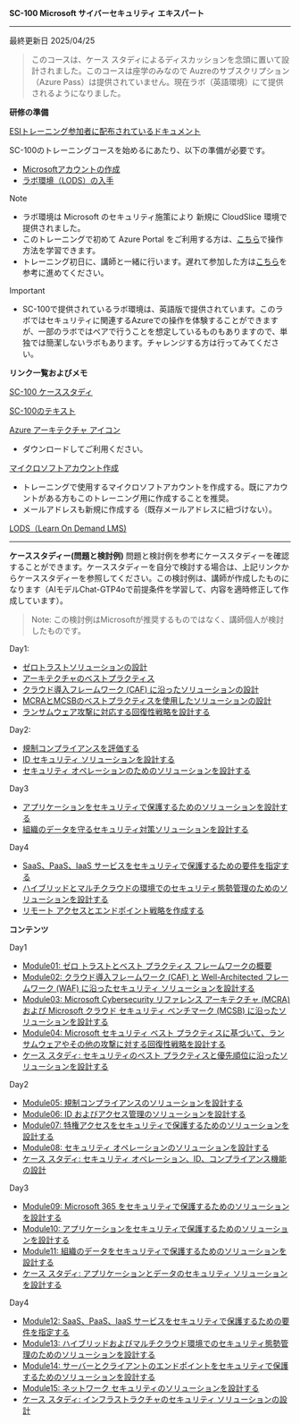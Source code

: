 **SC-100 Microsoft サイバーセキュリティ エキスパート**
***

最終更新日 2025/04/25

> このコースは、ケース スタディによるディスカッションを念頭に置いて設計されました。このコースは座学のみなので Auzreのサブスクリプション（Azure Pass）は提供されていません。現在ラボ（英語環境）にて提供されるようになりました。

**研修の準備**

[ESIトレーニング参加者に配布されているドキュメント](https://query.prod.cms.rt.microsoft.com/cms/api/am/binary/RE4Rje8)

SC-100のトレーニングコースを始めるにあたり、以下の準備が必要です。

- [Microsoftアカウントの作成](https://github.com/naonao71/note/blob/main/prep/msa.md)
- [ラボ環境（LODS）の入手](https://github.com/naonao71/note/blob/main/prep/lods.md)

> [!NOTE]
> - ラボ環境は Microsoft のセキュリティ施策により 新規に CloudSlice 環境で提供されました。
> - このトレーニングで初めて Azure Portal をご利用する方は、[こちら](https://learn.microsoft.com/ja-jp/training/modules/tour-azure-portal/)で操作方法を学習できます。
> - トレーニング初日に、講師と一緒に行います。遅れて参加した方は[こちら](https://query.prod.cms.rt.microsoft.com/cms/api/am/binary/RE4VkE4)を参考に進めてください。

> [!IMPORTANT]
> - SC-100で提供されているラボ環境は、英語版で提供されています。このラボではセキュリティに関連するAzureでの操作を体験することができますが、一部のラボではペアで行うことを想定しているものもありますので、単独では簡潔しないラボもあります。チャレンジする方は行ってみてください。

**リンク一覧およびメモ**

[SC-100 ケーススタディ](https://github.com/MicrosoftLearning/SC-100-Microsoft-Cybersecurity-Architect.ja-jp)

[SC-100のテキスト](https://learn.microsoft.com/ja-jp/training/courses/sc-100t00?wt.mc_id=esi_m2l_content_wwl#study-guide)

[Azure アーキテクチャ アイコン](https://docs.microsoft.com/ja-jp/azure/architecture/icons/)
  - ダウンロードしてご利用ください。

[マイクロソフトアカウント作成](https://account.microsoft.com/account/Account)

- トレーニングで使用するマイクロソフトアカウントを作成する。既にアカウントがある方もこのトレーニング用に作成することを推奨。
- メールアドレスも新規に作成する（既存メールアドレスに紐づけない）。

[LODS（Learn On Demand LMS)](https://esi.learnondemand.net/User/Login?ReturnUrl=%2F)

***

**ケーススタディー(問題と検討例)**
問題と検討例を参考にケーススタディーを確認することができます。ケーススタディーを自分で検討する場合は、上記リンクからケーススタディーを参照してください。この検討例は、講師が作成したものになります（AIモデルChat-GTP4oで前提条件を学習して、内容を適時修正して作成しています）。

> Note: この検討例はMicrosoftが推奨するものではなく、講師個人が検討したものです。

Day1:
- [ゼロトラストソリューションの設計](https://github.com/naonao71/note/blob/main/SC-100/module01a.md)
- [アーキテクチャのベストプラクティス](https://github.com/naonao71/note/blob/main/SC-100/module01b.md)
- [クラウド導入フレームワーク (CAF) に沿ったソリューションの設計](https://github.com/naonao71/note/blob/main/SC-100/module02.md)
- [MCRAとMCSBのベストプラクティスを使用したソリューションの設計](https://github.com/naonao71/note/blob/main/SC-100/module03.md)
- [ランサムウェア攻撃に対応する回復性戦略を設計する](https://github.com/naonao71/note/blob/main/SC-100/module04.md)

Day2:
- [規制コンプライアンスを評価する](https://github.com/naonao71/note/blob/main/SC-100/module05.md)
- [ID セキュリティ ソリューションを設計する](https://github.com/naonao71/note/blob/main/SC-100/module06.md)
- [セキュリティ オペレーションのためのソリューションを設計する](https://github.com/naonao71/note/blob/main/SC-100/module08.md)

Day3
- [アプリケーションをセキュリティで保護するためのソリューションを設計する](https://github.com/naonao71/note/blob/main/SC-100/module10.md)
- [組織のデータを守るセキュリティ対策ソリューションを設計する](https://github.com/naonao71/note/blob/main/SC-100/module11.md)

Day4
- [SaaS、PaaS、IaaS サービスをセキュリティで保護するための要件を指定する](https://github.com/naonao71/note/blob/main/SC-100/module12.md)
- [ハイブリッドとマルチクラウドの環境でのセキュリティ態勢管理のためのソリューションを設計する](https://github.com/naonao71/note/blob/main/SC-100/module13.md)
- [リモート アクセスとエンドポイント戦略を作成する](https://github.com/naonao71/note/blob/main/SC-100/module14.md)


**コンテンツ**


Day1
- [Module01: ゼロ トラストとベスト プラクティス フレームワークの概要](https://learn.microsoft.com/ja-jp/training/modules/introduction-zero-trust-best-practice-frameworks/)
- [Module02: クラウド導入フレームワーク (CAF) と Well-Architected フレームワーク (WAF) に沿ったセキュリティ ソリューションを設計する](https://learn.microsoft.com/ja-jp/training/modules/design-solutions-align-cloud-adoption-framework-well-architected-framework/)
- [Module03: Microsoft Cybersecurity リファレンス アーキテクチャ (MCRA) および Microsoft クラウド セキュリティ ベンチマーク (MCSB) に沿ったソリューションを設計する](https://learn.microsoft.com/ja-jp/training/modules/design-solutions-microsoft-cybersecurity-cloud-security-benchmark/)
- [Module04: Microsoft セキュリティ ベスト プラクティスに基づいて、ランサムウェアやその他の攻撃に対する回復性戦略を設計する](https://learn.microsoft.com/ja-jp/training/modules/design-resiliency-strategy-common-cyberthreats-like-ransomware/)
- [ケース スタディ: セキュリティのベスト プラクティスと優先順位に沿ったソリューションを設計する](https://learn.microsoft.com/ja-jp/training/modules/case-study-design-solutions-security-best-practices-priorities/)

Day2
- [Module05: 規制コンプライアンスのソリューションを設計する](https://learn.microsoft.com/ja-jp/training/modules/design-solutions-regulatory-compliance/)
- [Module06: ID およびアクセス管理のソリューションを設計する](https://learn.microsoft.com/ja-jp/training/modules/design-solutions-identity-access-management/)
- [Module07: 特権アクセスをセキュリティで保護するためのソリューションを設計する](https://learn.microsoft.com/ja-jp/training/modules/design-solutions-secure-privileged-access/)
- [Module08: セキュリティ オペレーションのソリューションを設計する](https://learn.microsoft.com/ja-jp/training/modules/design-solutions-security-operations/)
- [ケース スタディ: セキュリティ オペレーション、ID、コンプライアンス機能の設計](https://learn.microsoft.com/ja-jp/training/modules/case-study-design-security-operations-identity-compliance-capabilities/)

Day3
- [Module09: Microsoft 365 をセキュリティで保護するためのソリューションを設計する](https://learn.microsoft.com/ja-jp/training/modules/design-solutions-secure-microsoft-365/)
- [Module10: アプリケーションをセキュリティで保護するためのソリューションを設計する](https://learn.microsoft.com/ja-jp/training/modules/design-solutions-secure-applications/)
- [Module11: 組織のデータをセキュリティで保護するためのソリューションを設計する](https://learn.microsoft.com/ja-jp/training/modules/design-solutions-secure-organization-data/)
- [ケース スタディ: アプリケーションとデータのセキュリティ ソリューションを設計する](https://learn.microsoft.com/ja-jp/training/modules/case-study-design-security-solutions-applications-data/)

Day4
- [Module12: SaaS、PaaS、IaaS サービスをセキュリティで保護するための要件を指定する](https://learn.microsoft.com/ja-jp/training/modules/specify-requirements-securing-saas-paas-iaas-services/)
- [Module13: ハイブリッドおよびマルチクラウド環境でのセキュリティ態勢管理のためのソリューションを設計する](https://learn.microsoft.com/ja-jp/training/modules/design-solutions-security-posture-management-hybrid-multicloud-environments/)
- [Module14: サーバーとクライアントのエンドポイントをセキュリティで保護するためのソリューションを設計する](https://learn.microsoft.com/ja-jp/training/modules/design-solutions-securing-server-client-endpoints/)
- [Module15: ネットワーク セキュリティのソリューションを設計する](https://learn.microsoft.com/ja-jp/training/modules/design-solutions-network-security/)
- [ケース スタディ: インフラストラクチャのセキュリティ ソリューションの設計](https://learn.microsoft.com/ja-jp/training/modules/case-study-design-security-solutions-infrastructure/)

